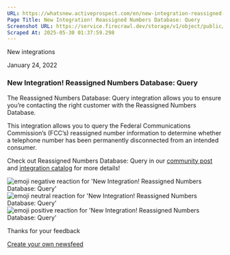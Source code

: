 ```yaml
---
URL: https://whatsnew.activeprospect.com/en/new-integration-reassigned-numbers-database-query
Page Title: New Integration! Reassigned Numbers Database: Query
Screenshot URL: https://service.firecrawl.dev/storage/v1/object/public/media/screenshot-a47f9cdf-54c7-46a5-a68d-10fd9111b056.png
Scraped At: 2025-05-30 01:37:59.298
---
```


New
integrations

January 24, 2022

### New Integration! Reassigned Numbers Database: Query

The Reassigned Numbers Database: Query integration allows you to ensure you’re contacting the right customer with the Reassigned Numbers Database.

This integration allows you to query the Federal Communications Commission’s (FCC’s) reassigned number information to determine whether a telephone number has been permanently disconnected from an intended consumer.

Check out Reassigned Numbers Database: Query in our [community post](https://community.activeprospect.com/posts/4588233-reassigned-numbers-database-query) and [integration catalog](https://activeprospect.com/integrations/reassigned-numbers-database/query/) for more details!

![emoji negative reaction for 'New Integration! Reassigned Numbers Database: Query'](https://app.getbeamer.com/images/emojiNeg.svg)![emoji neutral reaction for 'New Integration! Reassigned Numbers Database: Query'](https://app.getbeamer.com/images/emojiNeut.svg)![emoji positive reaction for 'New Integration! Reassigned Numbers Database: Query'](https://app.getbeamer.com/images/emojiPos.svg)

Thanks for your feedback

[Create your own newsfeed](https://www.getbeamer.com/?ref=watermark_MErKJCnu12412_public&company=ActiveProspect&watermarkRef=create&utm_term=MErKJCnu12412&utm_content=ActiveProspect&utm_source=standalone&utm_medium=footer&utm_campaign=create)
